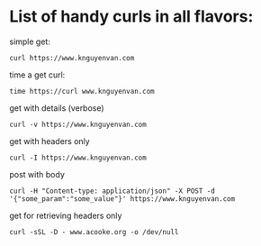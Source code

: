 # List of handy curls in all flavors:

simple get:
```
curl https://www.knguyenvan.com
```

time a get curl:
```
time https://curl www.knguyenvan.com
```

get with details (verbose)
```
curl -v https://www.knguyenvan.com
```

get with headers only 
```
curl -I https://www.knguyenvan.com
```

post with body
```
curl -H "Content-type: application/json" -X POST -d '{"some_param":"some_value"}' https://www.knguyenvan.com
```

get for retrieving headers only
```
curl -sSL -D - www.acooke.org -o /dev/null
```
